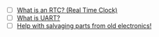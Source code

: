 

- [ ] [What is an RTC? (Real Time Clock)](https://learn.adafruit.com/ds1307-real-time-clock-breakout-board-kit/what-is-an-rtc)
- [ ] [What is UART?](https://www.rohde-schwarz.com/us/products/test-and-measurement/essentials-test-equipment/digital-oscilloscopes/understanding-uart_254524.html)
- [ ] [Help with salvaging parts from old electronics!](https://forum.arduino.cc/t/help-with-salvaging-parts-from-old-electronics/646634/15)
